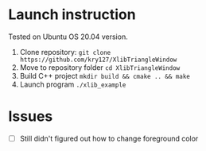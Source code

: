 # Launch instruction

Tested on Ubuntu OS 20.04 version.

1. Clone repository:
`git clone https://github.com/kry127/XlibTriangleWindow`
2. Move to repository folder
`cd XlibTriangleWindow`
3. Build C++ project
`mkdir build && cmake .. && make`
4. Launch program
`./xlib_example`

# Issues
-[ ] Still didn't figured out how to change foreground color
